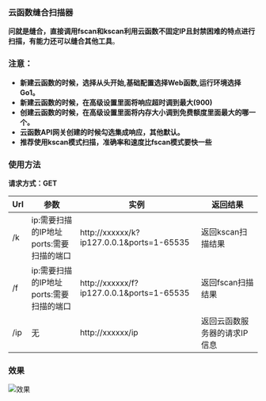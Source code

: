 ### 云函数缝合扫描器

  

  **问就是缝合，直接调用fscan和kscan利用云函数不固定IP且封禁困难的特点进行扫描，有能力还可以缝合其他工具**。



### 注意：

- ​	**新建云函数的时候，选择从头开始,基础配置选择Web函数,运行环境选择Go1。**
- ​	**新建云函数的时候，在高级设置里面将响应超时调到最大(900)**
- ​    **创建云函数的时候，在高级设置里面将内存大小调到免费额度里面最大的哪一个。**
- ​	**云函数API网关创建的时候勾选集成响应，其他默认。**
- ​    **推荐使用kscan模式扫描，准确率和速度比fscan模式要快一些**



### 使用方法

**请求方式：GET**

| Url  | 参数                                          | 实例                                      | 返回结果                     |
| ---- | --------------------------------------------- | ----------------------------------------- | ---------------------------- |
| /k   | ip:需要扫描的IP地址<br />ports:需要扫描的端口 | http://xxxxxx/k?ip127.0.0.1&ports=1-65535 | 返回kscan扫描结果            |
| /f   | ip:需要扫描的IP地址<br />ports:需要扫描的端口 | http://xxxxxx/f?ip127.0.0.1&ports=1-65535 | 返回fscan扫描结果            |
| /ip  | 无                                            | http://xxxxxx/ip                          | 返回云函数服务器的请求IP信息 |

### 效果

![效果](https://github.com/adeljck/scf_scanner_server/raw/main/%E6%95%88%E6%9E%9C.png)
